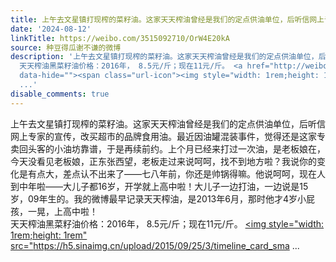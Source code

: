 ```yaml
---
title: 上午去文星镇打现榨的菜籽油。这家天天榨油曾经是我们的定点供油单位，后听信网上专家的宣传，改买超市的品牌食用油。最近因油罐混装事件，觉得还是这家专卖回头...
date: '2024-08-12'
linkTitle: https://weibo.com/3515092710/OrW4E20kA
source: 种豆得瓜谢不谦的微博
description: '上午去文星镇打现榨的菜籽油。这家天天榨油曾经是我们的定点供油单位，后听信网上专家的宣传，改买超市的品牌食用油。最近因油罐混装事件，觉得还是这家专卖回头客的小油坊靠谱，于是再续前约。上个月已经来打过一次油，是老板娘在，今天没看见老板娘，正东张西望，老板走过来说呵呵，找不到地方啦？我说你的变化是有点大，差点认不出来了——七八年前，你还是帅锅得嘛。他说呵呵，现在人到中年啦——大儿子都16岁，开学就上高中啦！大儿子一边打油，一边说是15岁，09年生的。我的微博最早记录天天榨油，是2013年6月，那时他才4岁小屁孩，一晃，上高中啦！<br>
  天天榨油黑菜籽油价格：2016年， 8.5元/斤；现在11元/斤。 <a href="http://weibo.com/p/100101B2094251D56BA1F5449C"
  data-hide=""><span class="url-icon"><img style="width: 1rem;height: 1rem" src="https://h5.sinaimg.cn/upload/2015/09/25/3/timeline_card_sma
  ...'
disable_comments: true
---
```

上午去文星镇打现榨的菜籽油。这家天天榨油曾经是我们的定点供油单位，后听信网上专家的宣传，改买超市的品牌食用油。最近因油罐混装事件，觉得还是这家专卖回头客的小油坊靠谱，于是再续前约。上个月已经来打过一次油，是老板娘在，今天没看见老板娘，正东张西望，老板走过来说呵呵，找不到地方啦？我说你的变化是有点大，差点认不出来了——七八年前，你还是帅锅得嘛。他说呵呵，现在人到中年啦——大儿子都16岁，开学就上高中啦！大儿子一边打油，一边说是15岁，09年生的。我的微博最早记录天天榨油，是2013年6月，那时他才4岁小屁孩，一晃，上高中啦！<br> 天天榨油黑菜籽油价格：2016年， 8.5元/斤；现在11元/斤。 <a href="http://weibo.com/p/100101B2094251D56BA1F5449C" data-hide=""><span class="url-icon"><img style="width: 1rem;height: 1rem" src="https://h5.sinaimg.cn/upload/2015/09/25/3/timeline_card_sma ...